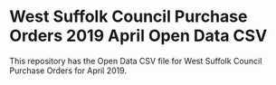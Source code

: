 # West Suffolk Council Purchase Orders 2019 April Open Data CSV
This repository has the Open Data CSV file for West Suffolk Council Purchase Orders for April 2019.
